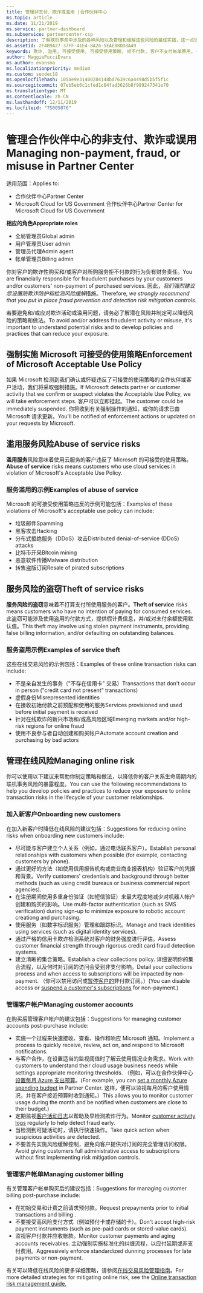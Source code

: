 ```yaml
---
title: 管理非支付、欺诈或滥用 |合作伙伴中心
ms.topic: article
ms.date: 11/21/2019
ms.service: partner-dashboard
ms.subservice: partnercenter-csp
description: 了解联机事务中涉及的各种风险以及管理和缓解这些风险的最佳实践，这一点很重要。
ms.assetid: 2F4B9A27-37FF-41E4-8A26-5EAE88DD8A49
keywords: 欺诈, 滥用, 可接受使用, 可接受使用策略, 拒不付款, 客户不支付帐单费用, 在线风险, 盗用服务, 滥用服务, 暂停订阅,
author: MaggiePucciEvans
ms.author: evansma
ms.localizationpriority: medium
ms.custom: seodec18
ms.openlocfilehash: 105ae9e31400284148bd7639c6a4498d5b5f5f1c
ms.sourcegitcommit: 07eb5eb6c1cfed1c84fad3626b8f989247341e70
ms.translationtype: MT
ms.contentlocale: zh-CN
ms.lasthandoff: 12/11/2019
ms.locfileid: "75005076"
---
```

# <a name="managing-non-payment-fraud-or-misuse-in-partner-center"></a><span data-ttu-id="c0c8e-104">管理合作伙伴中心的非支付、欺诈或误用</span><span class="sxs-lookup"><span data-stu-id="c0c8e-104">Managing non-payment, fraud, or misuse in Partner Center</span></span>

<span data-ttu-id="c0c8e-105">适用范围：</span><span class="sxs-lookup"><span data-stu-id="c0c8e-105">Applies to:</span></span>

- <span data-ttu-id="c0c8e-106">合作伙伴中心</span><span class="sxs-lookup"><span data-stu-id="c0c8e-106">Partner Center</span></span>
- <span data-ttu-id="c0c8e-107">Microsoft Cloud for US Government 合作伙伴中心</span><span class="sxs-lookup"><span data-stu-id="c0c8e-107">Partner Center for Microsoft Cloud for US Government</span></span>

<span data-ttu-id="c0c8e-108">**相应的角色**</span><span class="sxs-lookup"><span data-stu-id="c0c8e-108">**Appropriate roles**</span></span>
-   <span data-ttu-id="c0c8e-109">全局管理员</span><span class="sxs-lookup"><span data-stu-id="c0c8e-109">Global admin</span></span>
-   <span data-ttu-id="c0c8e-110">用户管理员</span><span class="sxs-lookup"><span data-stu-id="c0c8e-110">User admin</span></span>
-   <span data-ttu-id="c0c8e-111">管理员代理</span><span class="sxs-lookup"><span data-stu-id="c0c8e-111">Admin agent</span></span>
-   <span data-ttu-id="c0c8e-112">帐单管理员</span><span class="sxs-lookup"><span data-stu-id="c0c8e-112">Billing admin</span></span>

<span data-ttu-id="c0c8e-113">你对客户的欺诈性购买和/或客户对所购服务拒不付款的行为负有财务责任。</span><span class="sxs-lookup"><span data-stu-id="c0c8e-113">You are financially responsible for fraudulent purchases by your customers and/or customers' non-payment of purchased services.</span></span> <span data-ttu-id="c0c8e-114">因此，*我们强烈建议您设置防欺诈防护和检测风险缓解*措施。</span><span class="sxs-lookup"><span data-stu-id="c0c8e-114">Therefore, *we strongly recommend that you put in place fraud prevention and detection risk mitigation controls*.</span></span>

<span data-ttu-id="c0c8e-115">若要避免和/或应对欺诈活动或滥用问题，请务必了解潜在风险并制定可以降低风险的策略和做法。</span><span class="sxs-lookup"><span data-stu-id="c0c8e-115">To avoid and/or address fraudulent activity or misuse, it's important to understand potential risks and to develop policies and practices that can reduce your exposure.</span></span>

## <a name="enforcement-of-microsoft-acceptable-use-policy"></a><span data-ttu-id="c0c8e-116">强制实施 Microsoft 可接受的使用策略</span><span class="sxs-lookup"><span data-stu-id="c0c8e-116">Enforcement of Microsoft Acceptable Use Policy</span></span>

<span data-ttu-id="c0c8e-117">如果 Microsoft 检测到我们确认或怀疑违反了可接受的使用策略的合作伙伴或客户活动，我们将采取强制措施。</span><span class="sxs-lookup"><span data-stu-id="c0c8e-117">If Microsoft detects partner or customer activity that we confirm or suspect violates the Acceptable Use Policy, we will take enforcement steps.</span></span> <span data-ttu-id="c0c8e-118">客户可以立即挂起。</span><span class="sxs-lookup"><span data-stu-id="c0c8e-118">The customer could be immediately suspended.</span></span> <span data-ttu-id="c0c8e-119">你将收到有关强制操作的通知，或你的请求已由 Microsoft 请求更新。</span><span class="sxs-lookup"><span data-stu-id="c0c8e-119">You'll be notified of enforcement actions or updated on your requests by Microsoft.</span></span>

## <a name="abuse-of-service-risks"></a><span data-ttu-id="c0c8e-120">滥用服务风险</span><span class="sxs-lookup"><span data-stu-id="c0c8e-120">Abuse of service risks</span></span>

<span data-ttu-id="c0c8e-121">**滥用服务**风险意味着使用云服务的客户违反了 Microsoft 的可接受的使用策略。</span><span class="sxs-lookup"><span data-stu-id="c0c8e-121">**Abuse of service** risks means customers who use cloud services in violation of Microsoft's Acceptable Use Policy.</span></span>

### <a name="examples-of-abuse-of-service"></a><span data-ttu-id="c0c8e-122">服务滥用的示例</span><span class="sxs-lookup"><span data-stu-id="c0c8e-122">Examples of abuse of service</span></span>

<span data-ttu-id="c0c8e-123">Microsoft 的可接受使用策略违反的示例可能包括：</span><span class="sxs-lookup"><span data-stu-id="c0c8e-123">Examples of these violations of Microsoft's acceptable use policy can include:</span></span>

- <span data-ttu-id="c0c8e-124">垃圾邮件</span><span class="sxs-lookup"><span data-stu-id="c0c8e-124">Spamming</span></span>
- <span data-ttu-id="c0c8e-125">黑客攻击</span><span class="sxs-lookup"><span data-stu-id="c0c8e-125">Hacking</span></span>
- <span data-ttu-id="c0c8e-126">分布式拒绝服务（DDoS）攻击</span><span class="sxs-lookup"><span data-stu-id="c0c8e-126">Distributed denial-of-service (DDoS) attacks</span></span>
- <span data-ttu-id="c0c8e-127">比特币开采</span><span class="sxs-lookup"><span data-stu-id="c0c8e-127">Bitcoin mining</span></span>
- <span data-ttu-id="c0c8e-128">恶意软件传播</span><span class="sxs-lookup"><span data-stu-id="c0c8e-128">Malware distribution</span></span>
- <span data-ttu-id="c0c8e-129">转售盗版订阅</span><span class="sxs-lookup"><span data-stu-id="c0c8e-129">Resale of pirated subscriptions</span></span>

## <a name="theft-of-service-risks"></a><span data-ttu-id="c0c8e-130">服务风险的盗窃</span><span class="sxs-lookup"><span data-stu-id="c0c8e-130">Theft of service risks</span></span>

<span data-ttu-id="c0c8e-131">**服务风险的盗窃**意味着不打算支付所使用服务的客户。</span><span class="sxs-lookup"><span data-stu-id="c0c8e-131">**Theft of service** risks means customers who have no intention of paying for consumed services.</span></span> <span data-ttu-id="c0c8e-132">此盗窃可能涉及使用盗用的付款方式，提供假计费信息，并/或对未付余额使用默认值。</span><span class="sxs-lookup"><span data-stu-id="c0c8e-132">This theft may involve using stolen payment instruments, providing false billing information, and/or defaulting on outstanding balances.</span></span>

### <a name="examples-of-service-theft"></a><span data-ttu-id="c0c8e-133">服务盗用示例</span><span class="sxs-lookup"><span data-stu-id="c0c8e-133">Examples of service theft</span></span>

<span data-ttu-id="c0c8e-134">这些在线交易风险的示例包括：</span><span class="sxs-lookup"><span data-stu-id="c0c8e-134">Examples of these online transaction risks can include:</span></span>

- <span data-ttu-id="c0c8e-135">不是亲自发生的事务（"不存在信用卡" 交易）</span><span class="sxs-lookup"><span data-stu-id="c0c8e-135">Transactions that don't occur in person ("credit card not present" transactions)</span></span>
- <span data-ttu-id="c0c8e-136">虚假身份</span><span class="sxs-lookup"><span data-stu-id="c0c8e-136">Misrepresented identities</span></span>
- <span data-ttu-id="c0c8e-137">在接收初始付款之前预配和使用的服务</span><span class="sxs-lookup"><span data-stu-id="c0c8e-137">Services provisioned and used before initial payment is received</span></span>
- <span data-ttu-id="c0c8e-138">针对在线欺诈的新兴市场和/或高风险区域</span><span class="sxs-lookup"><span data-stu-id="c0c8e-138">Emerging markets and/or high-risk regions for online fraud</span></span>
- <span data-ttu-id="c0c8e-139">使用不良参与者自动创建和购买帐户</span><span class="sxs-lookup"><span data-stu-id="c0c8e-139">Automate account creation and purchasing by bad actors</span></span>

## <a name="managing-online-risk"></a><span data-ttu-id="c0c8e-140">管理在线风险</span><span class="sxs-lookup"><span data-stu-id="c0c8e-140">Managing online risk</span></span>

<span data-ttu-id="c0c8e-141">你可以使用以下建议来帮助你制定策略和做法，以降低你的客户关系生命周期内的联机事务风险的暴露程度。</span><span class="sxs-lookup"><span data-stu-id="c0c8e-141">You can use the following recommendations to help you develop policies and practices to reduce your exposure to online transaction risks in the lifecycle of your customer relationships.</span></span>

### <a name="onboarding-new-customers"></a><span data-ttu-id="c0c8e-142">加入新客户</span><span class="sxs-lookup"><span data-stu-id="c0c8e-142">Onboarding new customers</span></span>

<span data-ttu-id="c0c8e-143">在加入新客户时降低在线风险的建议包括：</span><span class="sxs-lookup"><span data-stu-id="c0c8e-143">Suggestions for reducing online risks when onboarding new customers include:</span></span>

- <span data-ttu-id="c0c8e-144">尽可能与客户建立个人关系（例如，通过电话联系客户）。</span><span class="sxs-lookup"><span data-stu-id="c0c8e-144">Establish personal relationships with customers when possible (for example, contacting customers by phone).</span></span>
- <span data-ttu-id="c0c8e-145">通过更好的方法（如使用信用报告机构或商业商业报表机构）验证客户的凭据和背景。</span><span class="sxs-lookup"><span data-stu-id="c0c8e-145">Verify customers' credentials and background through better methods (such as using credit bureaus or business commercial report agencies).</span></span>
- <span data-ttu-id="c0c8e-146">在注册期间使用多重身份验证（如短信验证）来最大程度地减少对机器人帐户创建和购买的影响。</span><span class="sxs-lookup"><span data-stu-id="c0c8e-146">Use multi-factor authentication (such as SMS verification) during sign-up to minimize exposure to robotic account creationg and purchasing.</span></span>
- <span data-ttu-id="c0c8e-147">使用服务（如数字标识服务）管理和跟踪标识。</span><span class="sxs-lookup"><span data-stu-id="c0c8e-147">Manage and track identities using services (such as digital identity services).</span></span>
- <span data-ttu-id="c0c8e-148">通过严格的信用卡欺诈检测系统对客户的财务强度进行评估。</span><span class="sxs-lookup"><span data-stu-id="c0c8e-148">Assess customer financial strength through rigorous credit card fraud detection systems.</span></span>
- <span data-ttu-id="c0c8e-149">建立清晰的集合策略。</span><span class="sxs-lookup"><span data-stu-id="c0c8e-149">Establish a clear collections policy.</span></span> <span data-ttu-id="c0c8e-150">详细说明你的集合流程，以及何时对订阅的访问会受到非支付影响。</span><span class="sxs-lookup"><span data-stu-id="c0c8e-150">Detail your collections process and when access to subscriptions will be impacted by non-payment.</span></span> <span data-ttu-id="c0c8e-151">（你可以禁用访问或[暂停客户的](suspend-a-subscription.md)非付款订阅。）</span><span class="sxs-lookup"><span data-stu-id="c0c8e-151">(You can disable access or [suspend a customer's subscriptions](suspend-a-subscription.md) for non-payment.)</span></span>

### <a name="managing-customer-accounts"></a><span data-ttu-id="c0c8e-152">管理客户帐户</span><span class="sxs-lookup"><span data-stu-id="c0c8e-152">Managing customer accounts</span></span>

<span data-ttu-id="c0c8e-153">在购买后管理客户帐户的建议包括：</span><span class="sxs-lookup"><span data-stu-id="c0c8e-153">Suggestions for managing customer accounts post-purchase include:</span></span>

- <span data-ttu-id="c0c8e-154">实施一个过程来快速接收、查看、操作和响应 Microsoft 通知。</span><span class="sxs-lookup"><span data-stu-id="c0c8e-154">Implement a process to quickly receive, review, act on, and respond to Microsoft notifications.</span></span>
- <span data-ttu-id="c0c8e-155">与客户合作，在设置适当的监视阈值时了解云使用情况业务需求。</span><span class="sxs-lookup"><span data-stu-id="c0c8e-155">Work with customers to understand their cloud usage business needs while settings appropriate monitoring thresholds.</span></span> <span data-ttu-id="c0c8e-156">（例如，可以在合作伙伴中心[设置每月 Azure 支出预算](set-an-azure-spending-budget-for-your-customers.md)。</span><span class="sxs-lookup"><span data-stu-id="c0c8e-156">(For example, you can [set a monthly Azure spending budget](set-an-azure-spending-budget-for-your-customers.md) in Partner Center.</span></span> <span data-ttu-id="c0c8e-157">这样，便可以监视每月的客户使用情况，并在客户接近预算时收到通知。）</span><span class="sxs-lookup"><span data-stu-id="c0c8e-157">This allows you to monitor customer usage during the month and be notified when customers are close to their budget.)</span></span>
- <span data-ttu-id="c0c8e-158">定期监视[客户活动日志](activity-logs.md)以帮助及早检测欺诈行为。</span><span class="sxs-lookup"><span data-stu-id="c0c8e-158">Monitor [customer activity logs](activity-logs.md) regularly to help detect fraud early.</span></span>
- <span data-ttu-id="c0c8e-159">当检测到可疑活动时，请执行快速操作。</span><span class="sxs-lookup"><span data-stu-id="c0c8e-159">Take quick action when suspicious activities are detected.</span></span>
- <span data-ttu-id="c0c8e-160">不要首先实施风险缓解控制，避免向客户提供对订阅的完全管理访问权限。</span><span class="sxs-lookup"><span data-stu-id="c0c8e-160">Avoid giving customers full administrative access to subscriptions without first implementing risk mitigation controls.</span></span>

### <a name="managing-customer-billing"></a><span data-ttu-id="c0c8e-161">管理客户帐单</span><span class="sxs-lookup"><span data-stu-id="c0c8e-161">Managing customer billing</span></span>

<span data-ttu-id="c0c8e-162">有关管理客户帐单购买后的建议包括：</span><span class="sxs-lookup"><span data-stu-id="c0c8e-162">Suggestions for managing customer billing post-purchase include:</span></span>

- <span data-ttu-id="c0c8e-163">在初始交易和计费之前请求预付款。</span><span class="sxs-lookup"><span data-stu-id="c0c8e-163">Request prepayments prior to initial transactions and billing .</span></span>
- <span data-ttu-id="c0c8e-164">不要接受高风险支付方式（例如预付卡或存储的卡）。</span><span class="sxs-lookup"><span data-stu-id="c0c8e-164">Don't accept high-risk payment instruments (such as pre-paid cards or stored-value cards).</span></span>
- <span data-ttu-id="c0c8e-165">监视客户付款并应收帐款。</span><span class="sxs-lookup"><span data-stu-id="c0c8e-165">Monitor customer payments and aging accounts receivables.</span></span> <span data-ttu-id="c0c8e-166">主动强制实施标准化的纠缠流程，以应付延期或非支付费用。</span><span class="sxs-lookup"><span data-stu-id="c0c8e-166">Aggressively enforce standardized dunning processes for late payments or non-payment.</span></span>

<span data-ttu-id="c0c8e-167">有关可以降低在线风险的更多详细策略，请参阅[在线交易风险管理指南](https://assets.windowsphone.com/7d885238-e13b-4f10-a682-3d5adacd2859/CSP-PartnerRiskGuide-APSFinal_InvariantCulture_Default.zip)。</span><span class="sxs-lookup"><span data-stu-id="c0c8e-167">For more detailed strategies for mitigating online risk, see the [Online transaction risk management guide.](https://assets.windowsphone.com/7d885238-e13b-4f10-a682-3d5adacd2859/CSP-PartnerRiskGuide-APSFinal_InvariantCulture_Default.zip)</span></span>
